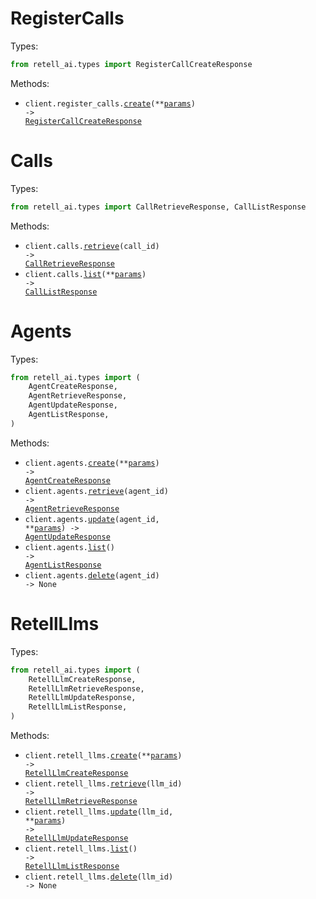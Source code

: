 # RegisterCalls

Types:

```python
from retell_ai.types import RegisterCallCreateResponse
```

Methods:

- <code title="post /register-call">client.register_calls.<a href="./src/retell_ai/resources/register_calls.py">create</a>(\*\*<a href="src/retell_ai/types/register_call_create_params.py">params</a>) -> <a href="./src/retell_ai/types/register_call_create_response.py">RegisterCallCreateResponse</a></code>

# Calls

Types:

```python
from retell_ai.types import CallRetrieveResponse, CallListResponse
```

Methods:

- <code title="get /get-call/{call_id}">client.calls.<a href="./src/retell_ai/resources/calls.py">retrieve</a>(call_id) -> <a href="./src/retell_ai/types/call_retrieve_response.py">CallRetrieveResponse</a></code>
- <code title="get /list-calls">client.calls.<a href="./src/retell_ai/resources/calls.py">list</a>(\*\*<a href="src/retell_ai/types/call_list_params.py">params</a>) -> <a href="./src/retell_ai/types/call_list_response.py">CallListResponse</a></code>

# Agents

Types:

```python
from retell_ai.types import (
    AgentCreateResponse,
    AgentRetrieveResponse,
    AgentUpdateResponse,
    AgentListResponse,
)
```

Methods:

- <code title="post /create-agent">client.agents.<a href="./src/retell_ai/resources/agents.py">create</a>(\*\*<a href="src/retell_ai/types/agent_create_params.py">params</a>) -> <a href="./src/retell_ai/types/agent_create_response.py">AgentCreateResponse</a></code>
- <code title="get /get-agent/{agent_id}">client.agents.<a href="./src/retell_ai/resources/agents.py">retrieve</a>(agent_id) -> <a href="./src/retell_ai/types/agent_retrieve_response.py">AgentRetrieveResponse</a></code>
- <code title="patch /update-agent/{agent_id}">client.agents.<a href="./src/retell_ai/resources/agents.py">update</a>(agent_id, \*\*<a href="src/retell_ai/types/agent_update_params.py">params</a>) -> <a href="./src/retell_ai/types/agent_update_response.py">AgentUpdateResponse</a></code>
- <code title="get /list-agents">client.agents.<a href="./src/retell_ai/resources/agents.py">list</a>() -> <a href="./src/retell_ai/types/agent_list_response.py">AgentListResponse</a></code>
- <code title="delete /delete-agent/{agent_id}">client.agents.<a href="./src/retell_ai/resources/agents.py">delete</a>(agent_id) -> None</code>

# RetellLlms

Types:

```python
from retell_ai.types import (
    RetellLlmCreateResponse,
    RetellLlmRetrieveResponse,
    RetellLlmUpdateResponse,
    RetellLlmListResponse,
)
```

Methods:

- <code title="post /create-retell-llm">client.retell_llms.<a href="./src/retell_ai/resources/retell_llms.py">create</a>(\*\*<a href="src/retell_ai/types/retell_llm_create_params.py">params</a>) -> <a href="./src/retell_ai/types/retell_llm_create_response.py">RetellLlmCreateResponse</a></code>
- <code title="get /get-retell-llm/{llm_id}">client.retell_llms.<a href="./src/retell_ai/resources/retell_llms.py">retrieve</a>(llm_id) -> <a href="./src/retell_ai/types/retell_llm_retrieve_response.py">RetellLlmRetrieveResponse</a></code>
- <code title="patch /update-retell-llm/{llm_id}">client.retell_llms.<a href="./src/retell_ai/resources/retell_llms.py">update</a>(llm_id, \*\*<a href="src/retell_ai/types/retell_llm_update_params.py">params</a>) -> <a href="./src/retell_ai/types/retell_llm_update_response.py">RetellLlmUpdateResponse</a></code>
- <code title="get /list-retell-llm">client.retell_llms.<a href="./src/retell_ai/resources/retell_llms.py">list</a>() -> <a href="./src/retell_ai/types/retell_llm_list_response.py">RetellLlmListResponse</a></code>
- <code title="delete /delete-retell-llm/{llm_id}">client.retell_llms.<a href="./src/retell_ai/resources/retell_llms.py">delete</a>(llm_id) -> None</code>
